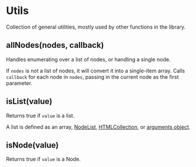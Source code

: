 # Utils

Collection of general utilities, mostly used by other functions in the library.


## allNodes(nodes, callback)

Handles enumerating over a list of nodes, or handling a single node.

If `nodes` is not a list of nodes, it will convert it into a single-item array.
Calls `callback` for each node in `nodes`, passing in the current node as the
first parameter.


## isList(value)

Returns true if `value` is a list.

A list is defined as an array,
[NodeList](https://developer.mozilla.org/en-US/docs/Web/API/NodeList),
[HTMLCollection](https://developer.mozilla.org/en-US/docs/Web/API/HTMLCollection),
or [arguments object](https://developer.mozilla.org/en-US/docs/Web/JavaScript/Reference/Functions_and_function_scope/arguments).


## isNode(value)

Returns true if `value` is a Node.
